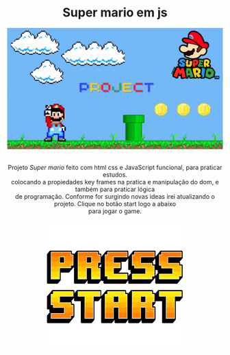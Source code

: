<h1 align="center"> Super mario em js </h1>

  <div align="center">
    <img src="./imagens/thunb projec mario em js (1).gif" />
  <br/>
    <br/>
  <p>
    Projeto <i>Super mario</i> feito com html css e JavaScript funcional, para praticar estudos. <br/>
    colocando a propiedades key frames na pratica e manipulação do dom, e também para praticar lógica <br/>
    de programação. Conforme for surgindo novas ideas irei atualizando o projeto. Clique no botão start logo a abaixo <br/>
    para jogar o game.
  </p>
  </div>
  
  <div align="center">
  <a href="https://github.com/diegorocha125487/Projeto-Marioh/tree/main/js"><img width="330px" height="300px" src="./imagens/startMario.gif" /></a>
  </div>
  
  
 

